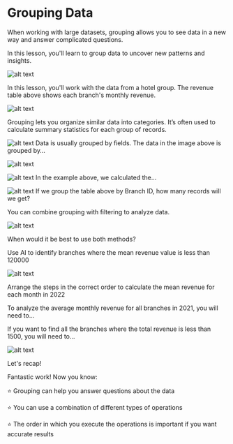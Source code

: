 # Grouping Data

When working with large datasets, grouping allows you to see data in a new way and answer complicated questions.

In this lesson, you'll learn to group data to uncover new patterns and insights.

![alt text](image-15.png)

In this lesson, you'll work with the data from a hotel group. The revenue table above shows each branch's monthly revenue.

![alt text](image-16.png)

Grouping lets you organize similar data into categories. It’s often used to calculate summary statistics for each group of records.

![alt text](image-17.png)
Data is usually grouped by fields. The data in the image above is grouped by…

![alt text](image-18.png)


![alt text](image-19.png)
In the example above, we calculated the…


![alt text](image-20.png)
If we group the table above by Branch ID, how many records will we get?

You can combine grouping with filtering to analyze data.

![alt text](image-21.png)

When would it be best to use both methods?


Use AI to identify branches where the mean revenue value is less than 120000

![alt text](image-22.png)

Arrange the steps in the correct order to calculate the mean revenue for each month in 2022

To analyze the average monthly revenue for all branches in 2021, you will need to…

If you want to find all the branches where the total revenue is less than 1500, you will need to…

![alt text](image-23.png)

Let's recap!

Fantastic work! Now you know:

⭐ Grouping can help you answer questions about the data

⭐ You can use a combination of different types of operations

⭐ The order in which you execute the operations is important if you want accurate results